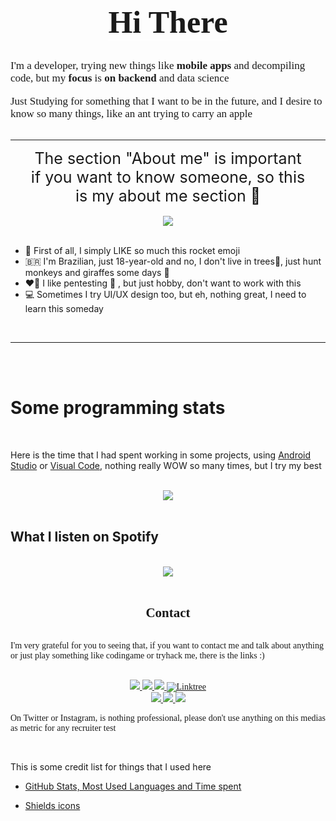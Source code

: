 <!-- markdownlint-disable MD033 -->
<!-- markdownlint-disable MD041 -->

<div style="display:flex; flex-direction: column;justify-content:space-between; align-items:center">

<strong style="font-size:50px; font-family: Georgia;border-bottom:1px solid white">Hi There</strong>

<div style="font-size: 17px; font-family: Verdana">
  <p>I'm a developer, trying new things like <b>mobile apps</b> and decompiling code, but my <b>focus</b> is <b>on backend</b> and data science</p>
  <p>Just Studying for something that I want to be in the future, and I desire to know so many things, like an ant trying to carry an apple 🐜🍎</p>
</div>
</div>

---

<p style="font-size:25px; text-align:center; margin: 0px 30px">The section "About me" is important if you want to know someone, so this is my about me section 🐹</p>

<br/>

<div style="display:flex; justify-content:center">
<img src="https://github-readme-stats.vercel.app/api?username=UR4N0-235&show_icons=true&hide_rank=true&theme=dark" />
</div>

<br/>

- 🚀 First of all, I simply LIKE so much this rocket emoji
- 🇧🇷 I'm Brazilian, just 18-year-old and no, I don't live in trees🌴, just hunt monkeys and giraffes some days 👀
- ❤️‍🔥 I like pentesting 💂 , but just hobby, don't want to work with this
- 💻 Sometimes I try UI/UX design too, but eh, nothing great, I need to learn this someday

<br/>

---

<br/>
<br/>

# Some programming stats

<br/>

Here is the time that I had spent working in some projects, using [Android Studio](https://developer.android.com/studio) or [Visual Code](https://code.visualstudio.com/), nothing really WOW so many times, but I try my best

<br/>

<div style="display:flex; justify-content:center">
<img src="https://github-readme-status-jtfk2r4qo-ur4n0-235.vercel.app/api/wakatime?username=UR4N0&theme=dark"/>
</div>

<br/>

## What I listen on Spotify

<br/>

<div style="display:flex; justify-content:center">
<img algin="center" src="https://spotify-recently-played-readme.vercel.app/api?user=n9inrvfq1easw4ij0tjmkrksv&count=6"/>
</div>


<br/>


<div style="font-family: Verdana; display: flex; justify-content:space-between; align-items: center; flex-direction: column">
    <h2 align="center">Contact</h2>
    <p>I'm very grateful for you to seeing that, if you want to contact me and talk about anything or just play something like codingame or tryhack me, there is the links :) </p>
    <div align="center">
    <br>
        <a href="https://www.instagram.com/92.88.7.8/" target="_blank">
            <img src="https://img.shields.io/badge/-Instagram-%230077B5?style=for-the-badge&logo=instagram&logoColor=white" target="_blank">
        </a>
        <a href="https://www.linkedin.com/in/matheus-fernandes-2a1595204" target="_blank">
            <img src="https://img.shields.io/badge/-LinkedIn-%230077B5?style=for-the-badge&logo=linkedin&logoColor=white" target="_blank">
        </a>
        <a href="https://twitter.com/UR4N0_235" target="_blank">
            <img src="https://img.shields.io/badge/-Twitter-%230077B5?style=for-the-badge&logo=twitter&logoColor=white" target="_blank">
        </a>
        <a href="https://linktr.ee/matheusverginio" target="_blank">
            <img src="https://img.shields.io/badge/-Linktree-%230077B5?style=for-the-badge&logo=linktree&logoColor=white" alt="Linktree" />
        </a>
    </div>
    <div align="center">
        <a href="https://open.spotify.com/user/n9inrvfq1easw4ij0tjmkrksv?si=78vwovQ7QO2OfMMLzz_Klg&utm_source=copy-link" target="_blank">
            <img src="https://img.shields.io/badge/-Spotify-%230077B5?style=for-the-badge&logo=spotify&logoColor=white" target="_blank">
        </a>
        <a href="https://www.codingame.com/profile/f06b1646bf9ecd015db52500cbe72be32008793" target="_blank">
            <img src="https://img.shields.io/badge/-CodinGame-%230077B5?style=for-the-badge&logo=codingame&logoColor=white" target="_blank">
        </a>
        <a href="https://tryhackme.com/p/UR4N0" target="_blank">
            <img src="https://img.shields.io/badge/-TryHackMe-%230077B5?style=for-the-badge&logo=tryhackme&logoColor=white" target="_blank">
        </a>
    <br>
    </div>
    <p align="justify">On Twitter or Instagram, is nothing professional, please don't use anything on this medias as metric for any recruiter test</p>
</div>

<br/>

This is some credit list for things that I used here

- [GitHub Stats, Most Used Languages and Time spent](https://github.com/anuraghazra/github-readme-stats/)

- [Shields icons](https://img.shields.io/badge/)
